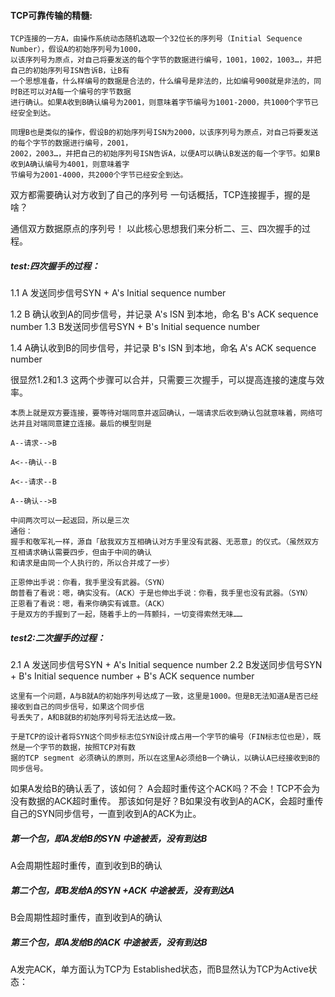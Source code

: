 
#### TCP可靠传输的精髓:
```
TCP连接的一方A，由操作系统动态随机选取一个32位长的序列号（Initial Sequence Number），假设A的初始序列号为1000，
以该序列号为原点，对自己将要发送的每个字节的数据进行编号，1001，1002，1003…，并把自己的初始序列号ISN告诉B，让B有
一个思想准备，什么样编号的数据是合法的，什么编号是非法的，比如编号900就是非法的，同时B还可以对A每一个编号的字节数据
进行确认。如果A收到B确认编号为2001，则意味着字节编号为1001-2000，共1000个字节已经安全到达。

同理B也是类似的操作，假设B的初始序列号ISN为2000，以该序列号为原点，对自己将要发送的每个字节的数据进行编号，2001，
2002，2003…，并把自己的初始序列号ISN告诉A，以便A可以确认B发送的每一个字节。如果B收到A确认编号为4001，则意味着字
节编号为2001-4000，共2000个字节已经安全到达。
```
双方都需要确认对方收到了自己的序列号
一句话概括，TCP连接握手，握的是啥？

通信双方数据原点的序列号！
以此核心思想我们来分析二、三、四次握手的过程。
##### test:四次握手的过程：
1.1 A 发送同步信号SYN + A's Initial sequence number

1.2 B 确认收到A的同步信号，并记录 A's ISN 到本地，命名 B's ACK sequence number
1.3 B发送同步信号SYN + B's Initial sequence number

1.4 A确认收到B的同步信号，并记录 B's ISN 到本地，命名 A's ACK sequence number

很显然1.2和1.3 这两个步骤可以合并，只需要三次握手，可以提高连接的速度与效率。

```
本质上就是双方要连接，要等待对端同意并返回确认，一端请求后收到确认包就意味着，网络可达并且对端同意建立连接。最后的模型则是

A--请求-->B

A<--确认--B

A<--请求--B

A--确认-->B

中间两次可以一起返回，所以是三次
通俗：
握手和敬军礼一样，源自「敌我双方互相确认对方手里没有武器、无恶意」的仪式。（虽然双方互相请求确认需要四步，但由于中间的确认
和请求是由同一个人执行的，所以合并成了一步）

正恩伸出手说：你看，我手里没有武器。（SYN）
朗普看了看说：嗯，确实没有。（ACK）于是也伸出手说：你看，我手里也没有武器。（SYN）
正恩看了看说：嗯，看来你确实有诚意。（ACK）
于是双方的手握到了一起，随着手上的一阵颤抖，一切变得索然无味……
```

##### test2:二次握手的过程： 
2.1 A 发送同步信号SYN + A's Initial sequence number
2.2 B发送同步信号SYN + B's Initial sequence number + B's ACK sequence number
```
这里有一个问题，A与B就A的初始序列号达成了一致，这里是1000。但是B无法知道A是否已经接收到自己的同步信号，如果这个同步信
号丢失了，A和B就B的初始序列号将无法达成一致。

于是TCP的设计者将SYN这个同步标志位SYN设计成占用一个字节的编号（FIN标志位也是），既然是一个字节的数据，按照TCP对有数
据的TCP segment 必须确认的原则，所以在这里A必须给B一个确认，以确认A已经接收到B的同步信号。
```

如果A发给B的确认丢了，该如何？
A会超时重传这个ACK吗？不会！TCP不会为没有数据的ACK超时重传。
那该如何是好？B如果没有收到A的ACK，会超时重传自己的SYN同步信号，一直到收到A的ACK为止。

##### 第一个包，即A发给B的SYN 中途被丢，没有到达B
A会周期性超时重传，直到收到B的确认

##### 第二个包，即B发给A的SYN +ACK 中途被丢，没有到达A
B会周期性超时重传，直到收到A的确认
##### 第三个包，即A发给B的ACK 中途被丢，没有到达B
A发完ACK，单方面认为TCP为 Established状态，而B显然认为TCP为Active状态：

